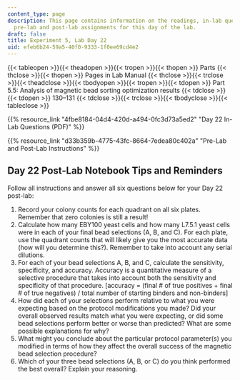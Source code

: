 ```yaml
---
content_type: page
description: This page contains information on the readings, in-lab questions, and
  pre-lab and post-lab assignments for this day of the lab.
draft: false
title: Experiment 5, Lab Day 22
uid: efeb6b24-59a5-40f0-9333-1f0ee69cd4e2
---
```

{{< tableopen >}}{{< theadopen >}}{{< tropen >}}{{< thopen >}}
Parts
{{< thclose >}}{{< thopen >}}
Pages in Lab Manual
{{< thclose >}}{{< trclose >}}{{< theadclose >}}{{< tbodyopen >}}{{< tropen >}}{{< tdopen >}}
Part 5.5: Analysis of magnetic bead sorting optimization results
{{< tdclose >}}{{< tdopen >}}
130–131
{{< tdclose >}}{{< trclose >}}{{< tbodyclose >}}{{< tableclose >}}

{{% resource_link "4fbe8184-04d4-420d-a494-0fc3d73a5ed2" "Day 22 In-Lab Questions (PDF)" %}}

{{% resource_link "d33b359b-4775-43fc-8664-7edea80c402a" "Pre-Lab and Post-Lab Instructions" %}}

## Day 22 Post-Lab Notebook Tips and Reminders

Follow all instructions and answer all six questions below for your Day 22 post-lab:

1. Record your colony counts for each quadrant on all six plates. Remember that zero colonies is still a result!
2. Calculate how many EBY100 yeast cells and how many L7.5.1 yeast cells were in each of your final bead selections (A, B, and C). For each plate, use the quadrant counts that will likely give you the most accurate data (how will you determine this?). Remember to take into account any serial dilutions.
3. For each of your bead selections A, B, and C, calculate the sensitivity, specificity, and accuracy. Accuracy is a quantitative measure of a selective procedure that takes into account both the sensitivity and specificity of that procedure. \[accuracy = (final # of true positives + final # of true negatives) / total number of starting binders and non-binders\]
4. How did each of your selections perform relative to what you were expecting based on the protocol modifications you made? Did your overall observed results match what you were expecting, or did some bead selections perform better or worse than predicted? What are some possible explanations for why?
5. What might you conclude about the particular protocol parameter(s) you modified in terms of how they affect the overall success of the magnetic bead selection procedure?
6. Which of your three bead selections (A, B, or C) do you think performed the best overall? Explain your reasoning.